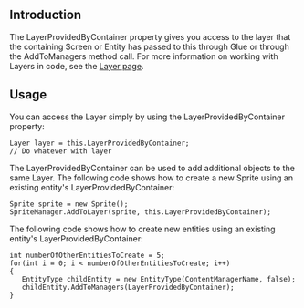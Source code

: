 ## Introduction

The LayerProvidedByContainer property gives you access to the layer that the containing Screen or Entity has passed to this through Glue or through the AddToManagers method call. For more information on working with Layers in code, see the [Layer page](/frb/docs/index.php?title=FlatRedBall.Graphics.Layer "FlatRedBall.Graphics.Layer").

## Usage

You can access the Layer simply by using the LayerProvidedByContainer property:

    Layer layer = this.LayerProvidedByContainer;
    // Do whatever with layer

The LayerProvidedByContainer can be used to add additional objects to the same Layer. The following code shows how to create a new Sprite using an existing entity's LayerProvidedByContainer:

``` lang:c#
Sprite sprite = new Sprite();
SpriteManager.AddToLayer(sprite, this.LayerProvidedByContainer);
```

The following code shows how to create new entities using an existing entity's LayerProvidedByContainer:

    int numberOfOtherEntitiesToCreate = 5;
    for(int i = 0; i < numberOfOtherEntitiesToCreate; i++)
    {
       EntityType childEntity = new EntityType(ContentManagerName, false);
       childEntity.AddToManagers(LayerProvidedByContainer);
    }
